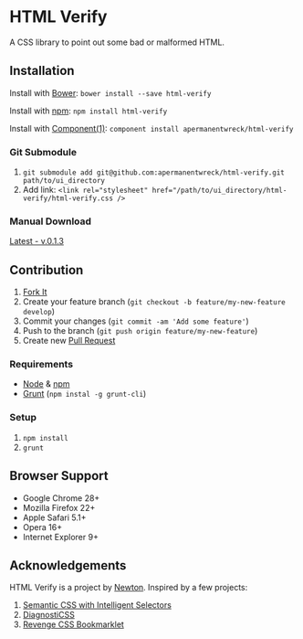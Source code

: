 # HTML Verify

A CSS library to point out some bad or malformed HTML.

## Installation

Install with [Bower](http://bower.io): `bower install --save html-verify`

Install with [npm](http://npmjs.org): `npm install html-verify`

Install with [Component(1)](http://component.io): `component install apermanentwreck/html-verify`

### Git Submodule

1. `git submodule add git@github.com:apermanentwreck/html-verify.git path/to/ui_directory`
2. Add link: `<link rel="stylesheet" href="/path/to/ui_directory/html-verify/html-verify.css />`

### Manual Download

[Latest - v.0.1.3](https://github.com/apermanentwreck/html-verify/archive/master.zip)

## Contribution

1. [Fork It](https://github.com/apermanentwreck/html-verify/fork)
2. Create your feature branch (`git checkout -b feature/my-new-feature develop`)
3. Commit your changes (`git commit -am 'Add some feature'`)
4. Push to the branch (`git push origin feature/my-new-feature`)
5. Create new [Pull Request](https://github.com/apermanentwreck/html-verify/compare)

### Requirements

- [Node](http://nodejs.org/) & [npm](https://npmjs.org/)
- [Grunt](http://gruntjs.com/) (`npm instal -g grunt-cli`)

### Setup

1. `npm install`
2. `grunt`

## Browser Support

- Google Chrome 28+
- Mozilla Firefox 22+
- Apple Safari 5.1+
- Opera 16+
- Internet Explorer 9+

## Acknowledgements

HTML Verify is a project by [Newton](http://github.com/apermanentwreck/). Inspired by a few projects:

1. [Semantic CSS with Intelligent Selectors](http://coding.smashingmagazine.com/2013/08/20/semantic-css-with-intelligent-selectors/)
2. [DiagnostiCSS](https://github.com/diagnosticss/diagnosticss)
3. [Revenge CSS Bookmarklet](https://github.com/Heydon/REVENGE.CSS)

